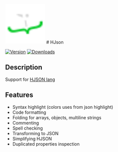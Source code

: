 <img src="src%2Fmain%2Fresources%2FMETA-INF%2FpluginIcon.svg" width="128" height="128" />
# HJson

[![Version](https://img.shields.io/jetbrains/plugin/v/22501-hjson.svg)](https://plugins.jetbrains.com/plugin/22501-hjson)
[![Downloads](https://img.shields.io/jetbrains/plugin/d/22501-hjson.svg)](https://plugins.jetbrains.com/plugin/22501-hjson)

## Description

Support for [HJSON lang](https://hjson.github.io)

## Features 
- Syntax highlight (colors uses from json highlight)
- Code formatting
- Folding for arrays, objects, multiline strings
- Commenting
- Spell checking
- Transforming to JSON
- Simplifying HJSON
- Duplicated properties inspection
